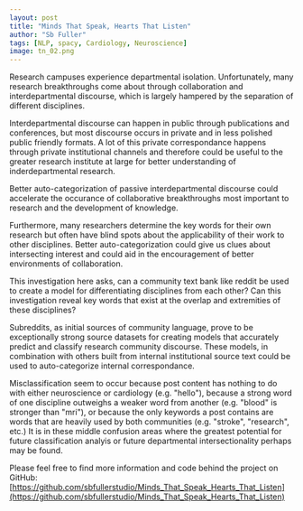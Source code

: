 ```yaml
---
layout: post
title: "Minds That Speak, Hearts That Listen"
author: "Sb Fuller"
tags: [NLP, spacy, Cardiology, Neuroscience]
image: tn_02.png
---
```


Research campuses experience departmental isolation. Unfortunately, many research breakthroughs come about through collaboration and interdepartmental discourse, which is largely hampered by the separation of different disciplines.

Interdepartmental discourse can happen in public through publications and conferences, but most discourse occurs in private and in less polished public friendly formats. A lot of this private correspondance happens through private institutional channels and therefore could be useful to the greater research institute at large for better understanding of inderdepartmental research.

Better auto-categorization of passive interdepartmental discourse could accelerate the occurance of collaborative breakthroughs most important to research and the development of knowledge.

Furthermore, many researchers determine the key words for their own research but often have blind spots about the applicability of their work to other disciplines. Better auto-categorization could give us clues about intersecting interest and could aid in the encouragement of better environments of collaboration.

This investigation here asks, can a community text bank like reddit be used to create a model for differentiating disciplines from each other? Can this investigation reveal key words that exist at the overlap and extremities of these disciplines?

Subreddits, as initial sources of community language, prove to be exceptionally strong source datasets for creating models that accurately predict and classify research community discourse. These models, in combination with others built from internal institutional source text could be used to auto-categorize internal correspondance.

Misclassification seem to occur because post content has nothing to do with either neuroscience or cardiology (e.g. "hello"), because a strong word of one discipline outweighs a weaker word from another (e.g. "blood" is stronger than "mri"), or because the only keywords a post contains are words that are heavily used by both communities (e.g. "stroke", "research", etc.) It is in these middle confusion areas where the greatest potential for future classification analyis or future departmental intersectionality perhaps may be found.

Please feel free to find more information and code behind the project on GitHub:
[https://github.com/sbfullerstudio/Minds_That_Speak_Hearts_That_Listen](https://github.com/sbfullerstudio/Minds_That_Speak_Hearts_That_Listen)

